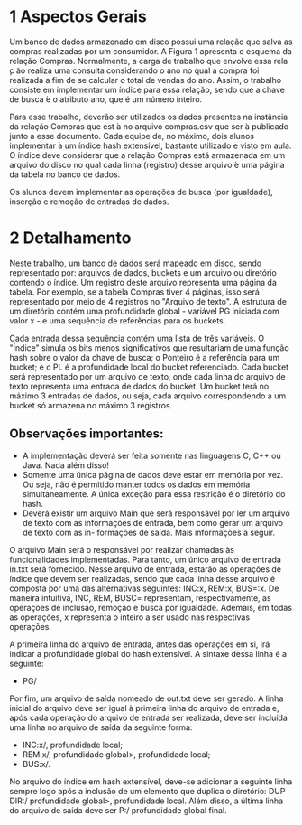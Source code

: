 # 1 Aspectos Gerais
Um banco de dados armazenado em disco possui uma relação que salva as compras realizadas por um consumidor. A Figura 1 apresenta o esquema da relação Compras. Normalmente, a carga de trabalho que envolve essa rela ̧c ̃ao realiza uma consulta considerando o ano no qual a compra foi realizada a fim de se calcular o total de vendas do ano. Assim, o trabalho consiste em implementar um  ́ındice para essa relação, sendo que a chave de busca ́e o atributo ano, que é um número inteiro.

Para esse trabalho, deverão ser utilizados os dados presentes na instância da relação Compras que est ́a no arquivo compras.csv que ser ́a publicado junto a esse documento. Cada equipe de, no máximo, dois alunos implementar ́a um  ́ındice hash extensível, bastante utilizado e visto em aula. O  ́ındice deve considerar que a relação Compras está armazenada em um arquivo do disco no qual cada linha (registro) desse arquivo ́e uma página da tabela no banco de dados.

Os alunos devem implementar as operações de busca (por igualdade), inserção e remoção de entradas de dados.

# 2 Detalhamento
Neste trabalho, um banco de dados será mapeado em disco, sendo representado por: arquivos de dados, buckets e um arquivo ou diretório contendo o índice. Um registro deste arquivo representa uma página da tabela. Por exemplo, se a tabela Compras tiver 4 páginas, isso será representado por meio de 4 registros no "Arquivo de texto". A estrutura de um diretório contém uma profundidade global - variável PG iniciada com valor x - e uma sequência de referências para os buckets. 

Cada entrada dessa sequência contém uma lista de três variáveis. O "Índice" simula os bits menos significativos que resultariam de uma função hash sobre o valor da chave de busca; o Ponteiro é a referência para um bucket; e o PL é a profundidade local do bucket referenciado. Cada bucket será representado por um arquivo de texto, onde cada linha do arquivo de texto representa uma entrada de dados do bucket. Um bucket terá no máximo 3 entradas de dados, ou seja, cada arquivo correspondendo a um bucket só armazena no máximo 3 registros.

## Observações importantes:
- A implementação deverá ser feita somente nas linguagens C, C++ ou Java. Nada além disso!
- Somente uma única página de dados deve estar em memória por vez. Ou seja, não é permitido manter todos os dados em memória simultaneamente. A única exceção para essa restrição é o diretório do hash.
- Deverá existir um arquivo Main que será responsável por ler um arquivo de texto com as informações de entrada, bem como gerar um arquivo de texto com as in-
formações de saída. Mais informações a seguir.

O arquivo Main será o responsável por realizar chamadas às funcionalidades implementadas. Para tanto, um único arquivo de entrada in.txt será fornecido. Nesse arquivo de entrada, estarão as operações de índice que devem ser realizadas, sendo que cada linha desse arquivo é composta por uma das alternativas seguintes: INC:x, REM:x, BUS=:x. De maneira intuitiva, INC, REM, BUSC= representam, respectivamente, as operações de inclusão, remoção e busca por igualdade. Ademais, em todas as operações, x representa o inteiro a ser usado nas respectivas operações.

A primeira linha do arquivo de entrada, antes das operações em si, irá indicar a profundidade global do hash extensível. A sintaxe dessa linha é a seguinte:

- PG/<profundidade global inicial>

Por fim, um arquivo de saída nomeado de out.txt deve ser gerado. A linha inicial do arquivo deve ser igual à primeira linha do arquivo de entrada e, após cada operação do arquivo de entrada ser realizada, deve ser incluída uma linha no arquivo de saída da seguinte forma: 

- INC:x/<profundidade global>, profundidade local; 
- REM:x/<qtd de tuplas removidas>, profundidade global>, profundidade local; 
- BUS:x/<quantidade de tuplas selecionadas>.

No arquivo do índice em hash extensível, deve-se adicionar a seguinte linha sempre logo após a inclusão de um elemento que duplica o diretório: DUP DIR:/ profundidade global>, profundidade local. Além disso, a última linha do arquivo de saída deve ser P:/ profundidade global final.

